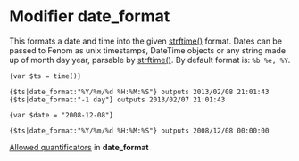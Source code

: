 Modifier date_format
====================

This formats a date and time into the given [strftime()](http://docs.php.net/strftime) format.
Dates can be passed to Fenom as unix timestamps, DateTime objects or any string made up of month day year, parsable by [strftime()](http://docs.php.net/strftime).
By default format is: `%b %e, %Y`.

```smarty
{var $ts = time()}

{$ts|date_format:"%Y/%m/%d %H:%M:%S"} outputs 2013/02/08 21:01:43
{$ts|date_format:"-1 day"} outputs 2013/02/07 21:01:43

{var $date = "2008-12-08"}

{$ts|date_format:"%Y/%m/%d %H:%M:%S"} outputs 2008/12/08 00:00:00
```

[Allowed quantificators](http://docs.php.net/strftime#refsect1-function.strftime-parameters) in **date_format**
